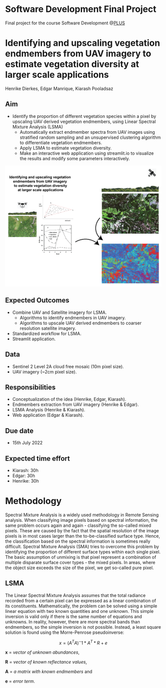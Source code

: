 # Software Development Final Project
Final project for the course Software Development @[PLUS](https://www.plus.ac.at/)

# Identifying and upscaling vegetation endmembers from UAV imagery to estimate vegetation diversity at larger scale applications
Henrike Dierkes, Edgar Manrique, Kiarash Pooladsaz

## Aim
- Identify the proportion of different vegetation species within a pixel by upscaling UAV derived vegetation endmembers, using Linear Spectral Mixture Analysis (LSMA)
    - Automatically extract endmember spectra from UAV images using stratified random sampling and an unsupervised clustering algorithm to differentiate vegetation endmembers.
    - Apply LSMA to estimate vegetation diversity.
    - Make an interactive web application using streamlit.io to visualize the results and modify some parameters interactively.

![UAV derived vegetation endmembers](img/SoftDev-01.png)

## Expected Outcomes
- Combine UAV and Satellite imagery for LSMA.
    - Algorithms to identify endmembers in UAV imagery.
    - Algorithms to upscale UAV derived endmembers to coarser resolution satellite imagery.
- Standardized workflow for LSMA.
- Streamlit application.

## Data
- Sentinel 2 Level 2A cloud free mosaic (10m pixel size). 
- UAV imagery (~2cm pixel size). 

## Responsibilities
- Conceptualization of the idea (Henrike, Edgar, Kiarash).
- Endmembers extraction from UAV imagery (Henrike & Edgar).
- LSMA Analysis (Henrike & Kiarash).
- Web application (Edgar & Kiarash).

## Due date
- 15th July 2022

## Expected time effort
- Kiarash: 30h
- Edgar: 30h
- Henrike: 30h 

# Methodology 
Spectral Mixture Analysis is a widely used methodology in Remote Sensing analysis. When classifying image pixels based on spectral information, the same problem occurs again and again - classifying the so-called mixed pixels. These are caused by the fact that the spatial resolution of the image pixels is in most cases larger than the to-be-classified surface type. Hence, the classification based on the spectral information is sometimes really difficult.
Spectral Mixture Analysis (SMA) tries to overcome this problem by identifying the proportion of different surface types within each single pixel. The basic assumption of unmixing is that pixel represent a combination of multiple disparate surface cover types - the mixed pixels. In areas, where the object size exceeds the size of the pixel, we get so-called pure pixel. 

## LSMA
The Linear Spectral Mixture Analysis assumes that the total radiance recorded from a certain pixel can be expressed as a linear combination of its constituents. Mathematically, the problem can be solved using a simple linear equation with two known quantities and one unknown.
This simple inversion is valid only if there is the same number of equations and unknowns. In reality, however, there are more spectral bands than endmembers, so the simple inversion is not possible. Instead, a least square solution is found using the Morre-Penrose pseudoinverse:

$$x = (A^T A)^-1 * A^T * R + e$$        

**x** = *vector of unknown abundances*, 

**R** = *vector of known reflectance values*, 

**A** = *a matrix with known endmembers* and 

**e** = *error term*. 
